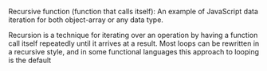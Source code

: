 
Recursive function (function that calls itself): An example of JavaScript data iteration for both object-array or any data type.

Recursion is a technique for iterating over an operation by having a function call itself repeatedly until it arrives at a result. Most loops can be rewritten in a recursive style, and in some functional languages this approach to looping is the default

